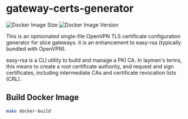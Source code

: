 # gateway-certs-generator

![Docker Image Size](https://img.shields.io/docker/image-size/aveshasystems/gw-sidecar/latest)
![Docker Image Version](https://img.shields.io/docker/v/aveshasystems/gw-sidecar?sort=date)

This is an opinionated single-file OpenVPN TLS certificate configuration generator for slice gateways. it is an enhancement to easy-rsa (typically bundled with OpenVPN).

easy-rsa is a CLI utility to build and manage a PKI CA. In laymen's terms, this means to create a root certificate authority, and request and sign certificates, including intermediate CAs and certificate revocation lists (CRL).


## Build Docker Image
```bash
make docker-build
```
